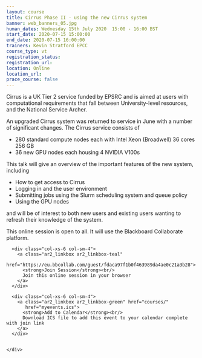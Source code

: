 ```yaml
---
layout: course
title: Cirrus Phase II - using the new Cirrus system
banner: web_banners_05.jpg
human_dates: Wednesday 15th July 2020  15:00 - 16:00 BST
start_date: 2020-07-15 15:00:00
end_date: 2020-07-15 16:00:00
trainers: Kevin Stratford EPCC
course_type: vt
registration_status:
registration_url:
location: Online
location_url:
prace_course: false
---
```


Cirrus is a UK Tier 2 service funded by EPSRC and is aimed at users with computational requirements that fall between University-level resources, and the National Service Archer.

An upgraded Cirrus system was returned to service in June with a number of significant changes. The Cirrus service consists of

* 280 standard compute nodes each with Intel Xeon (Broadwell) 36 cores
256 GB
* 36 new GPU nodes each housing 4 NVIDIA V100s

This talk will give an overview of the important features of the new system, including

* How to get access to Cirrus
* Logging in and the user environment
* Submitting jobs using the Slurm scheduling system and queue policy
* Using the GPU nodes

and will be of interest to both new users and existing users wanting to refresh their knowledge of the system.


This online session is open to all. It will use the Blackboard Collaborate platform.




<section id="service">

  <div class="row ">	

      <div class="col-xs-6 col-sm-4">
        <a class="ar2_linkbox ar2_linkbox-teal" 
          href="https://eu.bbcollab.com/guest/fdaca97f1b0f463989da4ae0c21a3b28">
          <strong>Join Session</strong><br/>
          Join this online session in your browser
        </a>
      </div>

      <div class="col-xs-6 col-sm-4">
        <a class="ar2_linkbox ar2_linkbox-green" href="courses/"
           href="myevents.ics">
          <strong>Add to Calendar</strong><br/>
          Download ICS file to add this event to your calendar complete with join link
        </a>
      </div>

											
    </div>




<!--
<h2><a name="video">Video</a></h2>

<div>

<iframe width="560" height="315" src="https://www.youtube.com/embed/XXXXXXXXXXX" frameborder="0" allow="accelerometer; autoplay; encrypted-media; gyroscope; picture-in-picture" allowfullscreen></iframe>

</div>

-->

<!--

<section id="service">
  <div class="container">
    <div class="row ">	



      <div class="col-xs-6 col-sm-4">
        <a class="ar2_linkbox ar2_linkbox-teal" href="  ">
          <strong>Transcript</strong><br/>
          Download a transcript of the video audio
        </a>
      </div>



      <div class="col-xs-6 col-sm-4">
        <a class="ar2_linkbox ar2_linkbox-green" href="courses/"
           href="ARCHER2_Training_VT.pdf">
          <strong>Slides</strong><br/>
          Download pdf of the presentation.
        </a>
      </div>
										
    </div>
  </div>
</section>
-->
